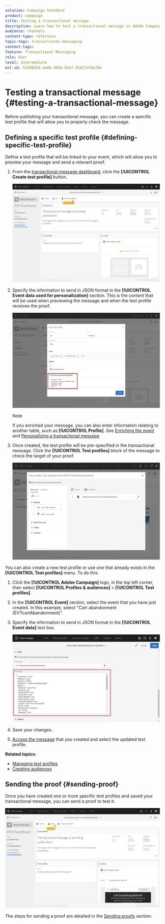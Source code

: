 ```yaml
---
solution: Campaign Standard
product: campaign
title: Testing a transactional message
description: Learn how to test a transactional message in Adobe Campaign.
audience: channels
content-type: reference
topic-tags: transactional-messaging
context-tags: 
feature: Transactional Messaging
role: User
level: Intermediate
exl-id: 5138826d-ae08-403b-91ef-91027ef6e78e
---
```

# Testing a transactional message {#testing-a-transactional-message}

Before publishing your transactional message, you can create a specific test profile that will allow you to properly check the message.

## Defining a specific test profile {#defining-specific-test-profile}

Define a test profile that will be linked to your event, which will allow you to preview your message and send a relevant proof.

1. From the [transactional message dashboard](../../channels/using/editing-transactional-message.md#accessing-transactional-messages), click the **[!UICONTROL Create test profile]** button.

   ![](assets/message-center_test-profile.png)

1. Specify the information to send in JSON format in the **[!UICONTROL Event data used for personalization]** section. This is the content that will be used when previewing the message and when the test profile receives the proof.

   ![](assets/message-center_event-data.png)

   >[!NOTE]
   >
   >If you enriched your message, you can also enter information relating to another table, such as **[!UICONTROL Profile]**. See [Enriching the event](../../channels/using/configuring-transactional-event.md#enriching-the-transactional-message-content) and [Personalizing a transactional message](../../channels/using/editing-transactional-message.md#personalizing-a-transactional-message).

1. Once created, the test profile will be pre-specified in the transactional message. Click the **[!UICONTROL Test profiles]** block of the message to check the target of your proof.

   ![](assets/message-center_5.png)

You can also create a new test profile or use one that already exists in the **[!UICONTROL Test profiles]** menu. To do this:

1. Click the **[!UICONTROL Adobe Campaign]** logo, in the top left corner, then select **[!UICONTROL Profiles & audiences]** > **[!UICONTROL Test profiles]**.
1. In the **[!UICONTROL Event]** section, select the event that you have just created. In this example, select "Cart abandonment (EVTcartAbandonment)".
1. Specify the information to send in JSON format in the **[!UICONTROL Event data]** text box.

   ![](assets/message-center_3.png)

1. Save your changes.
1. [Access the message](../../channels/using/editing-transactional-message.md#accessing-transactional-messages) that you created and select the updated test profile.

**Related topics:**

* [Managing test profiles](../../audiences/using/managing-test-profiles.md)
* [Creating audiences](../../audiences/using/creating-audiences.md)

## Sending the proof {#sending-proof}

Once you have created one or more specific test profiles and saved your transactional message, you can send a proof to test it.

![](assets/message-center_10.png)

The steps for sending a proof are detailed in the [Sending proofs](../../sending/using/sending-proofs.md) section.
